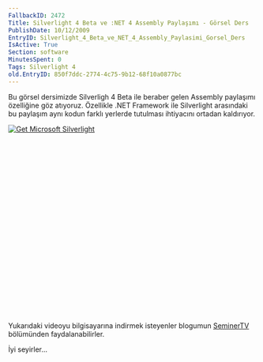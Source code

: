 ```yaml
---
FallbackID: 2472
Title: Silverlight 4 Beta ve :NET 4 Assembly Paylaşımı - Görsel Ders
PublishDate: 10/12/2009
EntryID: Silverlight_4_Beta_ve_NET_4_Assembly_Paylasimi_Gorsel_Ders
IsActive: True
Section: software
MinutesSpent: 0
Tags: Silverlight 4
old.EntryID: 850f7ddc-2774-4c75-9b12-68f10a0877bc
---
```

Bu görsel dersimizde Silverligh 4 Beta ile beraber gelen Assembly
paylaşımı özelliğine göz atıyoruz. Özellikle .NET Framework ile
Silverlight arasındaki bu paylaşım aynı kodun farklı yerlerde tutulması
ihtiyacını ortadan kaldırıyor.

<div style="width:512px;height:384px;">

[![Get Microsoft
Silverlight](http://go2.microsoft.com/fwlink/?LinkId=108181)](http://go2.microsoft.com/fwlink/?LinkID=124807)

</div>

Yukarıdaki videoyu bilgisayarına indirmek isteyenler blogumun
[SeminerTV](http://daron.yondem.com/tr/formatpage.aspx?path=seminertv.format.html#GorselDersler)
bölümünden faydalanabilirler.

İyi seyirler...


